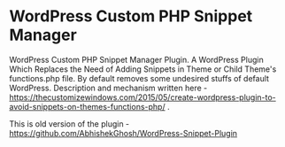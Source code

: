 # WordPress Custom PHP Snippet Manager

WordPress Custom PHP Snippet Manager Plugin. A WordPress Plugin Which Replaces the Need of Adding Snippets in Theme or Child Theme's functions.php file. By default removes some undesired stuffs of default WordPress. Description and mechanism written here - https://thecustomizewindows.com/2015/05/create-wordpress-plugin-to-avoid-snippets-on-themes-functions-php/ .

This is old version of the plugin - https://github.com/AbhishekGhosh/WordPress-Snippet-Plugin
